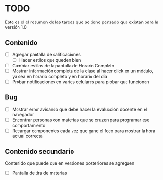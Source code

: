 # TODO

Este es el el resumen de las tareas que se tiene pensado que existan para la versión 1.0

## Contenido

- [ ] Agregar pantalla de calificaciones
  - [ ] Hacer estilos que queden bien
- [ ] Cambiar estilos de la pantalla de Horario Completo 
- [ ] Mostrar información completa de la clase al hacer click en un módulo, ya sea en horario completo y en horario del día
- [ ] Probar notificaciones en varios celulares para probar que funcionen

## Bug

- [ ] Mostrar error avisando que debe hacer la evaluación docente en el navegador
- [ ] Encontrar personas con materias que se cruzen para programar ese comportamiento
- [ ] Recargar componentes cada vez que gane el foco para mostrar la hora actual correcta

## Contenido secundario

Contenido que puede que en versiones posteriores se agreguen

- [ ] Pantalla de tira de materias
